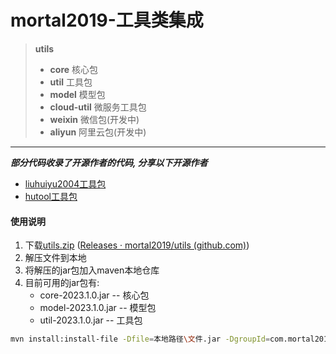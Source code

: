 # mortal2019-工具类集成

> **utils**
>
> * **core** 核心包
> * **util** 工具包
> * **model** 模型包
> * **cloud-util** 微服务工具包
> * **weixin** 微信包(开发中)
> * **aliyun**   阿里云包(开发中)

***

***部分代码收录了开源作者的代码, 分享以下开源作者***

* [liuhuiyu2004工具包](https://github.com/liuhuiyu2004/util)
* [hutool工具包](https://github.com/dromara/hutool)

#### 使用说明

1. 下载[utils.zip](https://github.com/mortal2019/utils/releases)    ([Releases · mortal2019/utils (github.com)](https://github.com/mortal2019/utils/releases))
2. 解压文件到本地
3. 将解压的jar包加入maven本地仓库
4. 目前可用的jar包有: 
   * core-2023.1.0.jar          -- 核心包
   * model-2023.1.0.jar      --  模型包
   * util-2023.1.0.jar            --  工具包

```bash
mvn install:install-file -Dfile=本地路径\文件.jar -DgroupId=com.mortal2019 -DartifactId=jar包名字(core/model/util...) -Dversion=2023.1.0 -Dpackaging=jar
```


